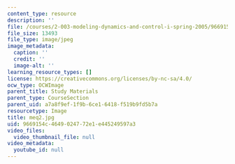 ```yaml
---
content_type: resource
description: ''
file: /courses/2-003-modeling-dynamics-and-control-i-spring-2005/9669154c4649024772e1e445249597a3_meq2.jpg
file_size: 13493
file_type: image/jpeg
image_metadata:
  caption: ''
  credit: ''
  image-alt: ''
learning_resource_types: []
license: https://creativecommons.org/licenses/by-nc-sa/4.0/
ocw_type: OCWImage
parent_title: Study Materials
parent_type: CourseSection
parent_uid: a7a8f9ef-1f9b-6ce1-6418-f519b9fd5b7a
resourcetype: Image
title: meq2.jpg
uid: 9669154c-4649-0247-72e1-e445249597a3
video_files:
  video_thumbnail_file: null
video_metadata:
  youtube_id: null
---
```

